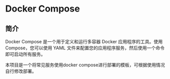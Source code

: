 # Docker Compose

## 简介

Docker Compose 是一个用于定义和运行多容器 Docker 应用程序的工具。使用 Compose，您可以使用 YAML 文件来配置您的应用程序服务，然后使用一个命令即可启动所有服务。

本项目是一个将常见服务使用docker compose进行部署的模板，可根据使用情况自行修改部署。
